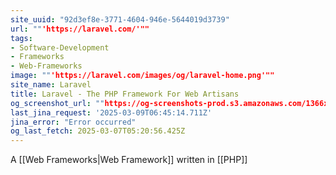 ```yaml
---
site_uuid: "92d3ef8e-3771-4604-946e-5644019d3739"
url: ""'https://laravel.com/'""
tags:
- Software-Development
- Frameworks
- Web-Frameworks
image: ""'https://laravel.com/images/og/laravel-home.png'""
site_name: Laravel
title: Laravel - The PHP Framework For Web Artisans
og_screenshot_url: ""https://og-screenshots-prod.s3.amazonaws.com/1366x768/80/false/9977a69b1c572cc8d9911eae8d7c636b6519e0236188a91859c903391ce4a2b6.jpeg""
last_jina_request: '2025-03-09T06:45:14.711Z'
jina_error: "Error occurred"
og_last_fetch: 2025-03-07T05:20:56.425Z
---
```


A [[Web Frameworks|Web Framework]] written in [[PHP]]
